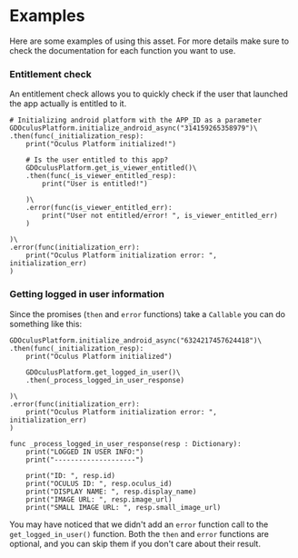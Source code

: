 # Examples
Here are some examples of using this asset. For more details make sure to check the documentation for each function you want to use.

### Entitlement check
An entitlement check allows you to quickly check if the user that launched the app actually is entitled to it.

``` gdscript linenums="1"
# Initializing android platform with the APP_ID as a parameter
GDOculusPlatform.initialize_android_async("314159265358979")\
.then(func(_initialization_resp):
    print("Oculus Platform initialized!")
    
    # Is the user entitled to this app?
    GDOculusPlatform.get_is_viewer_entitled()\
    .then(func(_is_viewer_entitled_resp):
        print("User is entitled!")
        
    )\
    .error(func(is_viewer_entitled_err):
        print("User not entitled/error! ", is_viewer_entitled_err)
    )
    
)\
.error(func(initialization_err):
    print("Oculus Platform initialization error: ", initialization_err)
)
```

### Getting logged in user information
Since the promises (`then` and `error` functions) take a `Callable` you can do something like this:

``` gdscript linenums="1"
GDOculusPlatform.initialize_android_async("6324217457624418")\
.then(func(_initialization_resp):
    print("Oculus Platform initialized")
        
    GDOculusPlatform.get_logged_in_user()\
    .then(_process_logged_in_user_response)
    
)\
.error(func(initialization_err):
    print("Oculus Platform initialization error: ", initialization_err)
)

func _process_logged_in_user_response(resp : Dictionary):
    print("LOGGED IN USER INFO:")
    print("--------------------")

    print("ID: ", resp.id)
    print("OCULUS ID: ", resp.oculus_id)
    print("DISPLAY NAME: ", resp.display_name)
    print("IMAGE URL: ", resp.image_url)
    print("SMALL IMAGE URL: ", resp.small_image_url)
```

You may have noticed that we didn't add an `error` function call to the `get_logged_in_user()` function. Both the `then` and `error` functions are optional, and you can skip them if you don't care about their result.
